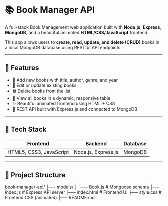 # 📚 Book Manager API

A full-stack Book Management web application built with **Node.js**, **Express**, **MongoDB**, and a beautiful animated **HTML/CSS/JavaScript** frontend.

This app allows users to **create, read, update, and delete (CRUD)** books in a local MongoDB database using RESTful API endpoints.

---

## 🚀 Features

- 📖 Add new books with title, author, genre, and year
- 📝 Edit or update existing books
- 🗑️ Delete books from the list
- 📃 View all books in a dynamic, responsive table
- ✨ Beautiful animated frontend using HTML + CSS
- 🔗 REST API built with Express.js and connected to MongoDB

---

## 🧱 Tech Stack

| Frontend              | Backend             | Database   |
|-----------------------|---------------------|------------|
| HTML5, CSS3, JavaScript | Node.js, Express.js | MongoDB    |

---

## 📂 Project Structure

book-manager-api/
├── models/
│ └── Book.js # Mongoose schema
├── index.js # Express API server
├── index.html # Frontend UI
├── style.css # Frontend CSS (animated)
├── README.md
